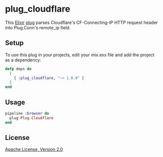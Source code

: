 # plug_cloudflare

This [Elixir](http://elixir-lang.org/) [plug](https://github.com/elixir-lang/plug) parses Cloudflare's CF-Connecting-IP HTTP request header into Plug.Conn's remote_ip field.

## Setup

To use this plug in your projects, edit your mix.exs file and add the project as a dependency:

```elixir
defp deps do
  [
    { :plug_cloudflare, "~> 1.0.0" }
  ]
end
```

## Usage

```elixir
pipeline :browser do
  plug Plug.Cloudflare
end
```

## License

[Apache License, Version 2.0](http://www.apache.org/licenses/LICENSE-2.0)
